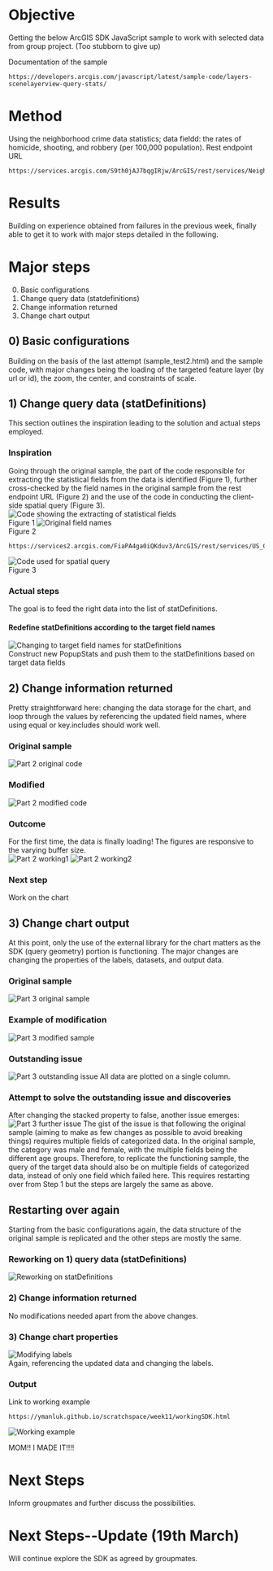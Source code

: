 # Objective 
Getting the below ArcGIS SDK JavaScript sample to work with selected data from group project. (Too stubborn to give up)

Documentation of the sample
```
https://developers.arcgis.com/javascript/latest/sample-code/layers-scenelayerview-query-stats/
```

# Method
Using the neighborhood crime data statistics; data fieldd: the rates of homicide, shooting, and robbery (per 100,000 population).
Rest endpoint URL
```
https://services.arcgis.com/S9th0jAJ7bqgIRjw/ArcGIS/rest/services/Neighbourhood_Crime_Rates_Open_Data/FeatureServer/0
```

# Results
Building on experience obtained from failures in the previous week, finally able to get it to work with major steps detailed in the following.

# Major steps
0) Basic configurations 
1) Change query data (statdefinitions)
2) Change information returned
3) Change chart output


## 0) Basic configurations
Building on the basis of the last attempt (sample_test2.html) and the sample code, with major changes being the loading of the targeted feature layer (by url or id), the zoom, the center, and constraints of scale.


## 1) Change query data (statDefinitions)
This section outlines the inspiration leading to the solution and actual steps employed.

### Inspiration 
Going through the original sample, the part of the code responsible for extracting the statistical fields from the data is identified (Figure 1), further cross-checked by the field names in the original sample from the rest endpoint URL (Figure 2) and the use of the code in conducting the client-side spatial query (Figure 3).\
![Code showing the extracting of statistical fields](11_1.png "Pic 1")\
Figure 1
![Original field names](11_2.png "Pic 2")\
Figure 2
```
https://services2.arcgis.com/FiaPA4ga0iQKduv3/ArcGIS/rest/services/US_Census_Age_Gender/FeatureServer/3
```
![Code used for spatial query](11_3.png "Pic 3")\
Figure 3

### Actual steps
The goal is to feed the right data into the list of statDefinitions. 

#### Redefine statDefinitions according to the target field names
![Changing to target field names for statDefinitions](11_4.png "Pic 4")\
Construct new PopupStats and push them to the statDefinitions based on target data fields


## 2) Change information returned
Pretty straightforward here: changing the data storage for the chart, and loop through the values by referencing the updated field names, where using equal or key.includes should work well.

### Original sample
![Part 2 original code](11_5.png "Pic 5")

### Modified
![Part 2 modified code](11_6.png "Pic 6")

### Outcome
For the first time, the data is finally loading! The figures are responsive to the varying buffer size.\
![Part 2 working1](11_7.png "Pic 7")
![Part 2 working2](11_8.png "Pic 8")

### Next step
Work on the chart 


## 3) Change chart output
At this point, only the use of the external library for the chart matters as the SDK (query geometry) portion is functioning. The major changes are changing the properties of the labels, datasets, and output data. 

### Original sample
![Part 3 original sample](11_9.png "Pic 9")

### Example of modification 
![Part 3 modified sample](11_10.png "Pic 10")

### Outstanding issue 
![Part 3 outstanding issue](11_11.png "Pic 11")
All data are plotted on a single column.

### Attempt to solve the outstanding issue and discoveries
After changing the stacked property to false, another issue emerges:
![Part 3 further issue](11_12.png "Pic 12")
The gist of the issue is that following the original sample (aiming to make as few changes as possible to avoid breaking things) requires multiple fields of categorized data. In the original sample, the category was male and female, with the multiple fields being the different age groups. Therefore, to replicate the functioning sample, the query of the target data should also be on multiple fields of categorized data, instead of only one field which failed here. This requires restarting over from Step 1 but the steps are largely the same as above.


## Restarting over again
Starting from the basic configurations again, the data structure of the original sample is replicated and the other steps are mostly the same.

### Reworking on 1) query data (statDefinitions)
![Reworking on statDefinitions](11_13.png "Pic 13")

### 2) Change information returned
No modifications needed apart from the above changes.

### 3) Change chart properties
![Modifying labels](11_14.png "Pic 14")\
Again, referencing the updated data and changing the labels.

### Output
Link to working example
```
https://ymanluk.github.io/scratchspace/week11/workingSDK.html
```
![Working example](11_15.png "Pic 15")


MOM!! I MADE IT!!!!


# Next Steps
Inform groupmates and further discuss the possibilities.

# Next Steps--Update (19th March)
Will continue explore the SDK as agreed by groupmates.




















